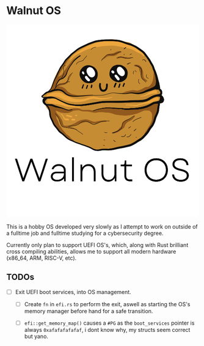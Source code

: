 # Walnut OS
<p align="center">
  <img alt="Walnut Logo" src="assets/img/WalnutComplete.svg">
</p>




This is a hobby OS developed very slowly as I attempt to work on outside of a fulltime job and fulltime studying for a cybersecurity degree.

Currently only plan to support UEFI OS's, which, along with Rust brilliant cross compiling abilities, allows me to support all modern hardware (x86_64, ARM, RISC-V, etc).

## TODOs

- [ ] Exit UEFI boot services, into OS management.
  - [ ] Create `fn` in `efi.rs` to perform the exit, aswell as starting the OS's memory manager before hand for a safe transition.
  - [ ] `efi::get_memory_map()` causes a `#PG` as the `boot_services` pointer is always `0xafafafafafaf`, i dont know why, my structs seem correct but yano.



